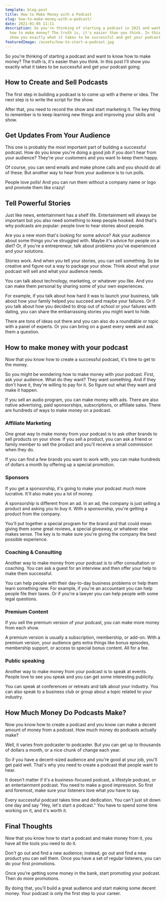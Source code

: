 ```yaml
---
template: blog-post
title: How to Make Money with a Podcast
slug: how-to-make-money-with-a-podcast/
date: 2021-01-05 11:11
description: So you're thinking of starting a podcast in 2021 and want to know
  how to make money? The truth is, it's easier than you think. In this post I'll
  show you exactly what it takes to be successful and get your podcast going.
featuredImage: /assets/how-to-start-a-podcast.jpg
---
```

<!--StartFragment-->

So you're thinking of starting a podcast and want to know how to make money? The truth is, it's easier than you think. In this post I'll show you exactly what it takes to be successful and get your podcast going.

<!--EndFragment-->

<!--StartFragment-->

## How to Create and Sell Podcasts

<!--EndFragment-->

<!--StartFragment-->

The first step in building a podcast is to come up with a theme or idea. The next step is to write the script for the show.

<!--EndFragment-->

<!--StartFragment-->

After that, you need to record the show and start marketing it. The key thing to remember is to keep learning new things and improving your skills and show.

<!--EndFragment-->

<!--StartFragment-->

## Get Updates From Your Audience

<!--EndFragment-->

<!--StartFragment-->

This one is probably the most important part of building a successful podcast. How do you know you're doing a good job if you don't hear from your audience? They're your customers and you want to keep them happy.

<!--EndFragment-->

<!--StartFragment-->

Of course, you can send emails and make phone calls and you should do all of these. But another way to hear from your audience is to run polls.

<!--EndFragment-->

<!--StartFragment-->

People love polls! And you can run them without a company name or logo and promote them like crazy!

<!--EndFragment-->

<!--StartFragment-->

## Tell Powerful Stories

<!--EndFragment-->



<!--StartFragment-->

Just like news, entertainment has a shelf life. Entertainment will always be important but you also need something to keep people hooked. And that's why podcasts are popular: people love to hear stories about people.

<!--EndFragment-->

<!--StartFragment-->

Are you a new mom that's looking for some advice? Ask your audience about some things you've struggled with. Maybe it's advice for people on a diet? Or, if you're a entrepreneur, talk about problems you've experienced and your solutions.

<!--EndFragment-->

<!--StartFragment-->

Stories work. And when you tell your stories, you can sell something. So be creative and figure out a way to package your show. Think about what your podcast will sell and what your audience needs.

<!--EndFragment-->

<!--StartFragment-->

You can talk about technology, marketing, or whatever you like. And you can make them personal by sharing some of your own experiences.

<!--EndFragment-->

<!--StartFragment-->

For example, if you talk about how hard it was to launch your business, talk about how your family helped you succeed and maybe your failures. Or if you talk about how you decided to drop out of school or your failures with dating, you can share the embarrassing stories you might want to hide.

<!--EndFragment-->

<!--StartFragment-->

There are tons of ideas out there and you can also do a roundtable or topic with a panel of experts. Or you can bring on a guest every week and ask them a question.

<!--EndFragment-->

<!--StartFragment-->

## How to make money with your podcast

<!--EndFragment-->

<!--StartFragment-->

Now that you know how to create a successful podcast, it's time to get to the money.

<!--EndFragment-->

<!--StartFragment-->

So you might be wondering how to make money with your podcast. First, ask your audience. What do they want? They want something. And if they don't have it, they're willing to pay for it. So figure out what they want and make it happen.

<!--EndFragment-->

<!--StartFragment-->

If you sell an audio program, you can make money with ads. There are also native advertising, paid sponsorships, subscriptions, or affiliate sales. There are hundreds of ways to make money on a podcast.

<!--EndFragment-->

<!--StartFragment-->

### Affiliate Marketing

<!--EndFragment-->

<!--StartFragment-->

One great way to make money from your podcast is to ask other brands to sell products on your show. If you sell a product, you can ask a friend or family member to sell the product and you'll receive a small commission when they do.

<!--EndFragment-->

<!--StartFragment-->

If you can find a few brands you want to work with, you can make hundreds of dollars a month by offering up a special promotion.

<!--EndFragment-->

<!--StartFragment-->

### Sponsors

<!--EndFragment-->

<!--StartFragment-->

If you get a sponsorship, it's going to make your podcast much more lucrative. It'll also make you a lot of money.

<!--EndFragment-->

<!--StartFragment-->

A sponsorship is different from an ad. In an ad, the company is just selling a product and asking you to buy it. With a sponsorship, you're getting a product from the company.

<!--EndFragment-->

<!--StartFragment-->

You'll put together a special program for the brand and that could mean giving them some great reviews, a special giveaway, or whatever else makes sense. The key is to make sure you're giving the company the best possible experience.

<!--EndFragment-->

<!--StartFragment-->

### Coaching & Consulting

<!--EndFragment-->

<!--StartFragment-->

Another way to make money from your podcast is to offer consultation or coaching. You can ask a guest for an interview and then offer your help to make them successful.

<!--EndFragment-->

<!--StartFragment-->

You can help people with their day-to-day business problems or help them learn something new. For example, if you're an accountant you can help people file their taxes. Or if you're a lawyer you can help people with some legal questions.

<!--EndFragment-->

<!--StartFragment-->

### Premium Content

<!--EndFragment-->

<!--StartFragment-->

If you sell the premium version of your podcast, you can make more money from each show.

<!--EndFragment-->

<!--StartFragment-->

A premium version is usually a subscription, membership, or add-on. With a premium version, your audience gets extra things like bonus episodes, membership support, or access to special bonus content. All for a fee.

<!--EndFragment-->

<!--StartFragment-->

### Public speaking

<!--EndFragment-->

<!--StartFragment-->

Another way to make money from your podcast is to speak at events. People love to see you speak and you can get some interesting publicity.

<!--EndFragment-->

<!--StartFragment-->

You can speak at conferences or retreats and talk about your industry. You can also speak to a business club or group about a topic related to your industry.

<!--EndFragment-->

<!--StartFragment-->

## How Much Money Do Podcasts Make?

<!--EndFragment-->

<!--StartFragment-->

Now you know how to create a podcast and you know can make a decent amount of money from a podcast. How much money do podcasts actually make?

<!--EndFragment-->

<!--StartFragment-->

Well, it varies from podcaster to podcaster. But you can get up to thousands of dollars a month, or a nice chunk of change each year.

<!--EndFragment-->

<!--StartFragment-->

So if you have a decent-sized audience and you're good at your job, you'll get paid well. That's why you need to create a podcast that people want to hear.

<!--EndFragment--><!--StartFragment-->

It doesn't matter if it's a business-focused podcast, a lifestyle podcast, or an entertainment podcast. You need to make a good impression. So first and foremost, make sure your listeners love what you have to say.

<!--EndFragment-->

<!--StartFragment-->

Every successful podcast takes time and dedication. You can't just sit down one day and say "Hey, let's start a podcast." You have to spend some time working on it, and it's worth it.

<!--EndFragment-->

<!--StartFragment-->

## Final Thoughts

<!--EndFragment-->

<!--StartFragment-->

Now that you know how to start a podcast and make money from it, you have all the tools you need to do it.

<!--EndFragment-->

<!--StartFragment-->

Don't go out and find a new audience; instead, go out and find a new product you can sell them. Once you have a set of regular listeners, you can do your first promotions.

<!--EndFragment-->

<!--StartFragment-->

Once you're getting some money in the bank, start promoting your podcast. Then do more promotions.

<!--EndFragment-->

<!--StartFragment-->

By doing that, you'll build a great audience and start making some decent money. Your podcast is only the first step to your career.



<!--EndFragment-->